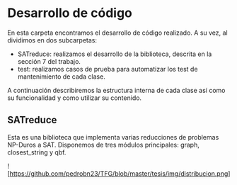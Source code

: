# Desarrollo de código

En esta carpeta encontramos el desarrollo de código realizado. A su vez, al dividimos en dos subcarpetas:

- SATreduce: realizamos el desarrollo de la biblioteca, descrita en la sección 7 del trabajo.
- test: realizamos casos de prueba para automatizar los test de mantenimiento de cada clase.

A continuación describiremos la estructura interna de cada clase así como su funcionalidad y como utilizar su contenido. 

## SATreduce

Esta es una biblioteca que implementa varias reducciones de problemas NP-Duros a SAT. Disponemos de tres módulos principales: graph, closest\_string y qbf.

![https://github.com/pedrobn23/TFG/blob/master/tesis/img/distribucion.png]
